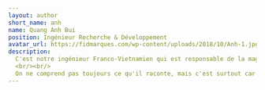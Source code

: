 ```yaml
---
layout: author
short_name: anh
name: Quang Anh Bui
position: Ingénieur Recherche & Développement
avatar_url: https://fidmarques.com/wp-content/uploads/2018/10/Anh-1.jpg
description:
  C'est notre ingénieur Franco-Vietnamien qui est responsable de la magie qui opère sur le traitement de l'image et l'analyse du texte.
  <br/><br/>
  On ne comprend pas toujours ce qu'il raconte, mais c'est surtout car il est titulaire d'un doctorat en informatique et applications.
---
```

